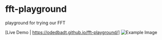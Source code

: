 # fft-playground
playground for trying our FFT

[Live Demo | https://odedbadt.github.io/fft-playground/]
![Example Image](images/screeenshot.jpg)
